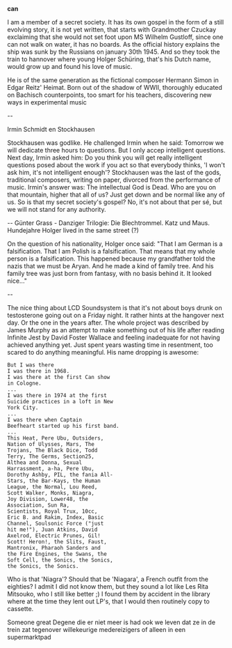 **can**

I am a member of a secret society. It has its own gospel in the form of a still evolving story, it is not yet written, 
that starts with Grandmother Czuckay exclaiming that she would not set foot upon MS Wilhelm Gustloff, since one can not walk on water, 
it has no boards. As the official history explains the ship was sunk by the Russians on january 30th 1945. And so they took the train to hannover
where young Holger Schüring, that's his Dutch name, would grow up and found his love of music.

He is of the same generation as the fictional composer Hermann Simon in Edgar Reitz' Heimat. Born out of the shadow of WWII, thoroughly educated on
Bachisch counterpoints, too smart for his teachers, discovering new ways in experimental music

--

Irmin Schmidt en Stockhausen 

Stockhausen was godlike. He challenged Irmin when he said: Tomorrow we will dedicate three hours to questions. But I only accep intelligent questions. 
Next day, Irmin asked him: Do you think you will get really intelligent questions posed about the work if you act so that everybody thinks,
'I won't ask him, it's not intelligent enough'?
Stockhausen was the last of the gods, traditional composers, writing on paper, divorced from the performance of music.
Irmin's answer was: The intellectual God is Dead. Who are you on that mountain, higher that all of us? Just get down and be normal like any of us. 
So is that my secret society's gospel? No, it's not about that per sé, but we will not stand for any authority.

--
Günter Grass - Danziger Trilogie: Die Blechtrommel. Katz und Maus. Hundejahre
Holger lived in the same street (?)

On the question of his nationality, Holger once said: "That I am German is a falsification. That I am Polish is  a falsification. That means that
my whole person is a falsification. This happened because my grandfather told the nazis that we must be Aryan. And he made a kind of family tree. And his family tree was just born from fantasy, with no basis behind it. It looked nice..."

--

The nice thing about LCD Soundsystem is that it's not about boys drunk on testosterone going out on a Friday night. It rather hints at the hangover
next day. Or the one in the years after. The whole project was described by James Murphy as an attempt to make something out of his life after reading Infinite Jest by David Foster Wallace and feeling inadequate for not having achieved anything yet. Just spent years wasting time in resentment, 
too scared to do anything meaningful. His name dropping is awesome:
```
But I was there
I was there in 1968.
I was there at the first Can show
in Cologne.
...
I was there in 1974 at the first
Suicide practices in a loft in New
York City.
...
I was there when Captain
Beefheart started up his first band.
...
This Heat, Pere Ubu, Outsiders,
Nation of Ulysses, Mars, The
Trojans, The Black Dice, Todd
Terry, The Germs, Section25,
Althea and Donna, Sexual
Harrassment, a-ha, Pere Ubu,
Dorothy Ashby, PIL, the fania All-
Stars, the Bar-Kays, the Human
League, the Normal, Lou Reed,
Scott Walker, Monks, Niagra,
Joy Division, Lower48, the
Association, Sun Ra,
Scientists, Royal Trux, 10cc,
Eric B. and Rakim, Index, Basic
Channel, Soulsonic Force ("just
hit me!"), Juan Atkins, David
Axelrod, Electric Prunes, Gil!
Scott! Heron!, the Slits, Faust,
Mantronix, Pharaoh Sanders and
the Fire Engines, the Swans, the
Soft Cell, the Sonics, the Sonics,
the Sonics, the Sonics.
```
Who is that 'Niagra'? Should that be 'Niagara', a French outfit from the eighties? I admit I did not know them, but they sound a lot like Les 
Rita Mitsouko, who I still like better ;) I found them by accident in the library where at the time they lent out LP's, that I would then routinely copy to cassette. 

 Someone great
 Degene die er niet meer is had ook we leven dat ze in de trein zat tegenover willekeurige medereizigers of alleen in een supermarktpad 
 
